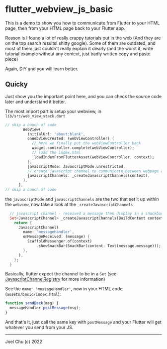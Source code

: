 # flutter_webview_js_basic

This is a demo to show you how to communicate from Flutter to your HTML page, 
then from your HTML page back to your Flutter app.

Reason is I found a lot of really crappy tutorials out in the web (And they are on the top search results! shitty google). 
Some of them are outdated, and most of them just couldn't really explain it clearly 
(and the worst it, write tutorial example without any context, just badly written copy and paste piece)

Again, DIY and you will learn better.

## Quicky 

Just show you the important point here, and you can check the source code later and understand it better.

The most import part is setup your webview, in `lib/src/web_view_stack.dart`

```dart
// skip a bunch of code
        WebView(
          initialUrl: 'about:blank',
          onWebViewCreated: (webViewController) {
            // here we finally put the webViewController back
            widget.controller.complete(webViewController);
            // load the index.html
            _loadIndexFromFlutterAsset(webViewController, context);
          },
          javascriptMode: JavascriptMode.unrestricted,
          // create javascript channel to communicate between webpage and flutter
          javascriptChannels: _createJavascriptChannels(context),
        ),
      ],
// skip a bunch of code
```
the `javascriptMode` and `javascriptChannels` are the two that set it up within the `webview`,
now take a look at the `_createJavascriptChannels` 

```dart
  // javascript channel - received a message then display in a snackbar
  Set<JavascriptChannel> _createJavascriptChannels(BuildContext context) {
    return {
      JavascriptChannel(
        name: 'messageHandler',
        onMessageReceived: (message) {
          ScaffoldMessenger.of(context)
              .showSnackBar(SnackBar(content: Text(message.message)));
        },
      ),
    };
  }
```

Basically, flutter expect the channel to be in a `Set` (see [JavascriptChannelRegistry](https://pub.dev/documentation/webview_flutter_platform_interface/latest/webview_flutter_platform_interface/JavascriptChannelRegistry-class.html) for more information)

See the `name: 'messageHandler'`, now in your HTML code (`assets/basic/index.html`):

```js
function sendBack(msg) {
  messageHandler.postMessage(msg);
}
```

And that's it, just call the same key with `postMessage` and your Flutter will get whatever you send from your JS. 

---

Joel Chu (c) 2022
